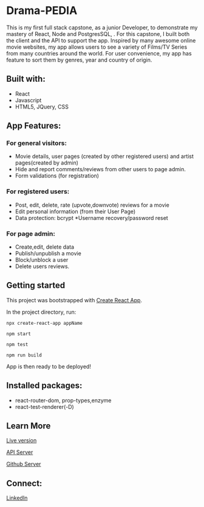 # Drama-PEDIA

This is my first full stack capstone, as a junior Developer, to demonstrate my mastery of React, Node and PostgresSQL, . For this capstone, I built both the client and the API to support the app. Inspired by many awesome online movie websites, my app allows users to see a variety of Films/TV Series from many countries around the world. For user convenience, my app has feature to sort them by genres, year and country of origin.

## Built with:
* React
* Javascript
* HTML5, JQuery, CSS

## App Features:

### For general visitors: 
* Movie details, user pages (created by other registered users) and artist pages(created by admin)
* Hide and report comments/reviews from other users to page admin.
* Form validations (for registration)
### For registered users:
* Post, edit, delete, rate (upvote,downvote) reviews for a movie
* Edit personal information (from their User Page)
*  Data protection: bcrypt
*Username recovery/password reset
### For page admin:
* Create,edit, delete data
* Publish/unpublish a movie
* Block/unblock a user
* Delete users reviews.

## Getting started

This project was bootstrapped with [Create React App](https://github.com/facebook/create-react-app).

In the project directory, run:

`npx create-react-app appName`

`npm start`

`npm test`

`npm run build`

App is then ready to be deployed!

## Installed packages:
* react-router-dom, prop-types,enzyme
* react-test-renderer(-D)

## Learn More

[Live version](https://first-capstone-client.vercel.app/)

[API Server](https://secure-caverns-32891.herokuapp.com/)

[Github Server](https://github.com/DuyLuu90/First-Capstone-Server)

## Connect:

[LinkedIn](https://www.linkedin.com/in/duy-luu-82234232/)

